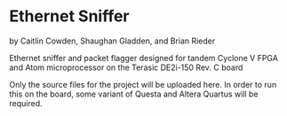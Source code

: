 # Ethernet Sniffer

by Caitlin Cowden, Shaughan Gladden, and Brian Rieder

Ethernet sniffer and packet flagger designed for tandem Cyclone V FPGA and Atom microprocessor on the Terasic DE2i-150 Rev. C board

Only the source files for the project will be uploaded here. In order to run this on the board, some variant of Questa and Altera Quartus will be required.
